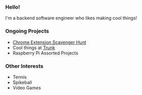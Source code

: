 ### Hello!
I'm a backend software engineer who likes making cool things!

### Ongoing Projects
- [Chrome Extension Scavenger Hunt](https://github.com/TylerJang27/Scav_Hunt_Extension)
- Cool things at [Trunk](https://github.com/trunk-io)
- Raspberry Pi Assorted Projects

### Other Interests
- Tennis
- Spikeball
- Video Games

<!--
**TylerJang27/TylerJang27** is a ✨ _special_ ✨ repository because its `README.md` (this file) appears on your GitHub profile.

Here are some ideas to get you started:

- 🔭 I’m currently working on ...
- 🌱 I’m currently learning ...
- 👯 I’m looking to collaborate on ...
- 🤔 I’m looking for help with ...
- 💬 Ask me about ...
- 📫 How to reach me: ...
- 😄 Pronouns: ...
- ⚡ Fun fact: ...
-->

